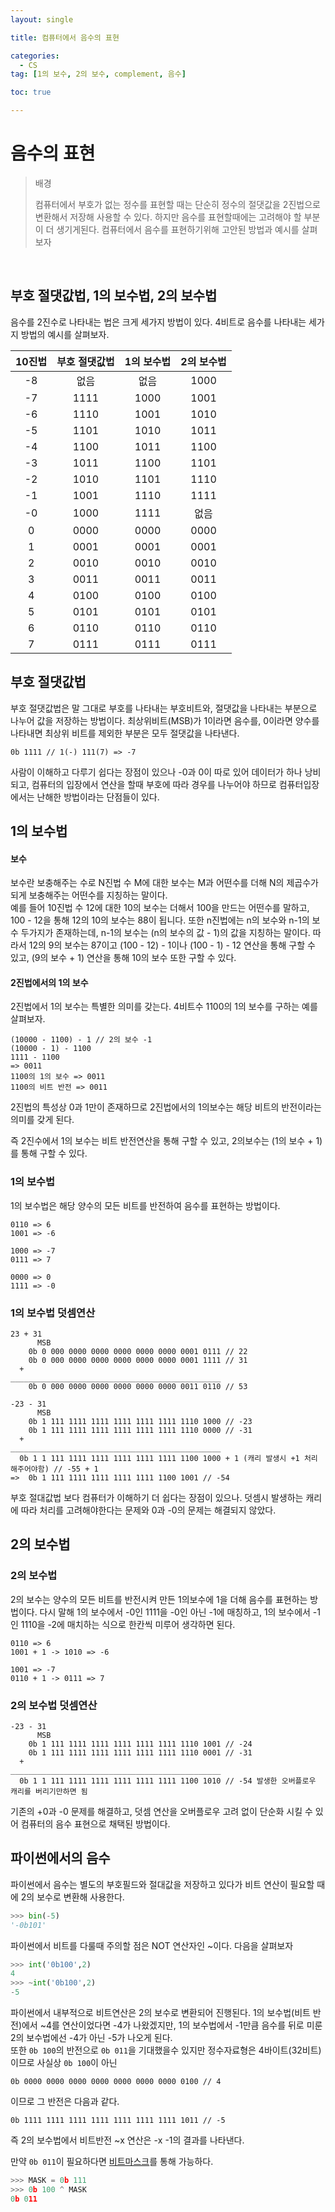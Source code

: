```yaml
---
layout: single

title: 컴퓨터에서 음수의 표현

categories:
  - CS
tag: [1의 보수, 2의 보수, complement, 음수]

toc: true

---
```

# 음수의 표현
>배경
>
>컴퓨터에서 부호가 없는 정수를 표현할 때는 단순히 정수의 절댓값을 2진법으로 변환해서 저장해 사용할 수 있다. 
>하지만 음수를 표현할때에는 고려해야 할 부분이 더 생기게된다. 컴퓨터에서 음수를 표현하기위해 고안된 방법과 예시를 살펴보자    
<br>

## 부호 절댓값법, 1의 보수법, 2의 보수법
음수를 2진수로 나타내는 법은 크게 세가지 방법이 있다. 4비트로 음수를 나타내는 세가지 방법의 예시를 살펴보자.   

|10진법|부호 절댓값법|1의 보수법|2의 보수법|
|:---:|:--------:|:------:|:-----:|
|-8|없음|없음|1000|
|-7|1111|1000|1001|
|-6|1110|1001|1010|
|-5|1101|1010|1011|
|-4|1100|1011|1100|
|-3|1011|1100|1101|
|-2|1010|1101|1110|
|-1|1001|1110|1111|
|-0|1000|1111|없음|
| 0|0000|0000|0000|
| 1|0001|0001|0001|
| 2|0010|0010|0010|
| 3|0011|0011|0011|
| 4|0100|0100|0100|
| 5|0101|0101|0101|
| 6|0110|0110|0110|
| 7|0111|0111|0111|


## 부호 절댓값법
부호 절댓값법은 말 그대로 부호를 나타내는 부호비트와, 절댓값을 나타내는 부분으로 나누어 값을 저장하는 방법이다. 최상위비트(MSB)가 1이라면 음수를, 0이라면 양수를 나타내면 최상위 비트를 제외한 부분은 모두 절댓값을 나타낸다.   

```
0b 1111 // 1(-) 111(7) => -7 
```

사람이 이해하고 다루기 쉽다는 장점이 있으나 -0과 0이 따로 있어 데이터가 하나 낭비되고, 컴퓨터의 입장에서 연산을 할때 부호에 따라 경우를 나누어야 하므로 컴퓨터입장에서는 난해한 방법이라는 단점들이 있다.

## 1의 보수법    

#### 보수
보수란 보충해주는 수로 N진법 수 M에 대한 보수는 M과 어떤수를 더해 N의 제곱수가 되게 보충해주는 어떤수를 지칭하는 말이다.    
예를 들어 10진법 수 12에 대한 10의 보수는 더해서 100을 만드는 어떤수를 말하고, 100 - 12을 통해 12의 10의 보수는 88이 됩니다. 또한 n진법에는 n의 보수와 n-1의 보수 두가지가 존재하는데, n-1의 보수는 (n의 보수의 값 - 1)의 값을 지칭하는 말이다. 따라서 12의 9의 보수는 87이고 (100 - 12) - 1이나 (100 - 1) - 12 연산을 통해 구할 수 있고, (9의 보수 + 1) 연산을 통해 10의 보수 또한 구할 수 있다.

#### 2진법에서의 1의 보수
2진법에서 1의 보수는 특별한 의미를 갖는다. 4비트수 1100의 1의 보수를 구하는 예를 살펴보자.
```
(10000 - 1100) - 1 // 2의 보수 -1
(10000 - 1) - 1100
1111 - 1100 
=> 0011
1100의 1의 보수 => 0011
1100의 비트 반전 => 0011
```
2진법의 특성상 0과 1만이 존재하므로 2진법에서의 1의보수는 해당 비트의 반전이라는 의미를 갖게 된다.   

즉 2진수에서 1의 보수는 비트 반전연산을 통해 구할 수 있고, 2의보수는 (1의 보수 + 1)를 통해 구할 수 있다.


### 1의 보수법
1의 보수법은 해당 양수의 모든 비트를 반전하여 음수를 표현하는 방법이다.
```
0110 => 6
1001 => -6
```
```
1000 => -7
0111 => 7
```
```
0000 => 0
1111 => -0
```  
   
### 1의 보수법 덧셈연산


```
23 + 31
      MSB
    0b 0 000 0000 0000 0000 0000 0000 0001 0111 // 22
    0b 0 000 0000 0000 0000 0000 0000 0001 1111 // 31
  +
_______________________________________________
    0b 0 000 0000 0000 0000 0000 0000 0011 0110 // 53

```

```
-23 - 31
      MSB
    0b 1 111 1111 1111 1111 1111 1111 1110 1000 // -23
    0b 1 111 1111 1111 1111 1111 1111 1110 0000 // -31
  +
_______________________________________________
  0b 1 1 111 1111 1111 1111 1111 1111 1100 1000 + 1 (캐리 발생시 +1 처리 해주어야함) // -55 + 1
=>  0b 1 111 1111 1111 1111 1111 1100 1001 // -54 

```
   

부호 절대값법 보다 컴퓨터가 이해하기 더 쉽다는 장점이 있으나. 덧셈시 발생하는 캐리에 따라 처리를 고려해야한다는 문제와 0과 -0의 문제는 해결되지 않았다.
   


## 2의 보수법   

### 2의 보수법   

2의 보수는 양수의 모든 비트를 반전시켜 만든 1의보수에 1을 더해 음수를 표현하는 방법이다. 다시 말해 1의 보수에서 -0인 1111을 -0인 아닌 -1에 매칭하고, 1의 보수에서 -1인 1110을 -2에 매치하는 식으로 한칸씩 미루어 생각하면 된다. 
```
0110 => 6
1001 + 1 -> 1010 => -6
```
```
1001 => -7
0110 + 1 -> 0111 => 7
```

### 2의 보수법 덧셈연산   

```
-23 - 31
      MSB
    0b 1 111 1111 1111 1111 1111 1111 1110 1001 // -24
    0b 1 111 1111 1111 1111 1111 1111 1110 0001 // -31
  +
_______________________________________________
  0b 1 1 111 1111 1111 1111 1111 1111 1100 1010 // -54 발생한 오버플로우 캐리를 버리기만하면 됨

```

기존의 +0과 -0 문제를 해결하고, 덧셈 연산을 오버플로우 고려 없이 단순화 시킬 수 있어 컴퓨터의 음수 표현으로 채택된 방법이다.   

## 파이썬에서의 음수
파이썬에서 음수는 별도의 부호필드와 절대값을 저장하고 있다가 비트 연산이 필요할 때에 2의 보수로 변환해 사용한다. 

```python
>>> bin(-5)
'-0b101'
```

파이썬에서 비트를 다룰때 주의할 점은 NOT 연산자인 ~이다. 다음을 살펴보자

```python
>>> int('0b100',2)
4
>>> ~int('0b100',2)
-5
```

파이썬에서 내부적으로 비트연산은 2의 보수로 변환되어 진행된다.
1의 보수법(비트 반전)에서 ~4를 연산이었다면 -4가 나왔겠지만, 1의 보수법에서 -1만큼 음수를 뒤로 미룬 2의 보수법에선 -4가 아닌 -5가 나오게 된다.    
또한 ```0b 100```의 반전으로 ```0b 011```을 기대했을수 있지만 정수자료형은 4바이트(32비트)이므로 사실상 ```0b 100```이 아닌 
```
0b 0000 0000 0000 0000 0000 0000 0000 0100 // 4
```
이므로 그 반전은 다음과 같다.
```
0b 1111 1111 1111 1111 1111 1111 1111 1011 // -5
```
즉 2의 보수법에서 비트반전 ~x 연산은 -x -1의 결과를 나타낸다.

만약 ```0b 011```이 필요하다면 [비트마스크](https://bo-oseng.github.io/algorithm/bitmask-fulladder/)를 통해 가능하다.

```python
>>> MASK = 0b 111
>>> 0b 100 ^ MASK
0b 011
```